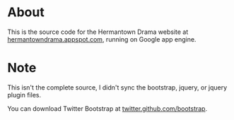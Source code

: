 # About

This is the source code for the Hermantown Drama website at [hermantowndrama.appspot.com](hermantowndrama.appspot.com), running on Google app engine.

# Note

This isn't the complete source, I didn't sync the bootstrap, jquery, or jquery plugin files.

You can download Twitter Bootstrap at [twitter.github.com/bootstrap](twitter.github.com/bootstrap).